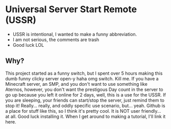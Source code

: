 # Universal Server Start Remote (USSR)
* USSR is intentional, I wanted to make a funny abbreviation.
* I am not serious, the comments are trash
* Good luck LOL

## Why?
This project started as a funny switch, but I spent over 5 hours making this dumb funny clicky server open-y haha omg switch. Kill me. If you have a Minecraft server, an SMP, and you don't want to use something like Aternos, however, you don't want the prestigous Day count in the server to go up because you left it online for 2 days, well, this is a use for the USSR.
If you are sleeping, your friends can start/stop the server, just remind them to stop it! Really... really, and oddly specific use scenario, but... yeah.
Github is a place for stuff like this, so I think it's pretty cool.
It is NOT user friendly... at all. Good luck installing it. When I get around to making a tutorial, I'll link it here.

